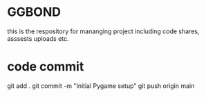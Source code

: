 # GGBOND
this is the respository for mananging project including code shares, asssests uploads etc.

# code commit
git add .
git commit -m "Initial Pygame setup"
git push origin main

